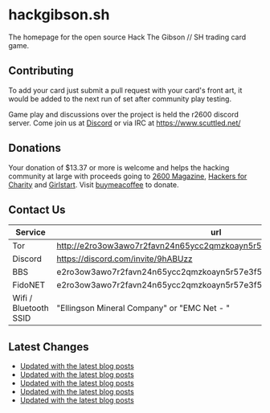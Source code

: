 # hackgibson.sh
The homepage for the open source Hack The Gibson // SH trading card game.


## Contributing

To add your card just submit a pull request with your card's front art, it would be added to the next run of set after community play testing.

Game play and discussions over the project is held the r2600 discord server. Come join us at [Discord](https://discord.com/invite/9hABUzz) or via IRC at https://www.scuttled.net/


## Donations

Your donation of $13.37 or more is welcome and helps the hacking community at large with proceeds going to [2600 Magazine](https://2600.com/), [Hackers for Charity](https://hackersforcharity.org) and [Girlstart](https://girlstart.org).  Visit [buymeacoffee](https://www.buymeacoffee.com/hackgibson.sh) to donate.


## Contact Us

Service | url
-|-
Tor | http://e2ro3ow3awo7r2favn24n65ycc2qmzkoayn5r57e3f56nvjwdcgg32ad.onion
Discord | https://discord.com/invite/9hABUzz
BBS | e2ro3ow3awo7r2favn24n65ycc2qmzkoayn5r57e3f56nvjwdcgg32ad.onion:23
FidoNET | e2ro3ow3awo7r2favn24n65ycc2qmzkoayn5r57e3f56nvjwdcgg32ad.onion:24554
Wifi / Bluetooth SSID | "Ellingson Mineral Company" or "EMC Net - <fidonet address>"

## Latest Changes
<!-- BLOG-POST-LIST:START -->
- [Updated with the latest blog posts](https://github.com/DFW2600/hackgibson.sh/commit/a5772deddc108d68d89538f5d78c283700445560)
- [Updated with the latest blog posts](https://github.com/DFW2600/hackgibson.sh/commit/a56c1db65d154ab983b4e415e5fe6430b81e6a4e)
- [Updated with the latest blog posts](https://github.com/DFW2600/hackgibson.sh/commit/650aefe5ea1af25f4d9b2913c1deacb685f20e2c)
- [Updated with the latest blog posts](https://github.com/DFW2600/hackgibson.sh/commit/b11df8ead70f1ab9ef38bb8dd227d64e41f70b40)
- [Updated with the latest blog posts](https://github.com/DFW2600/hackgibson.sh/commit/4c4db16cfca95e52fb62e61a5e5cf7021cf6b22d)
<!-- BLOG-POST-LIST:END -->
